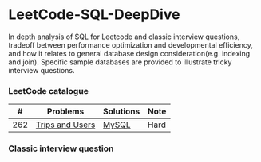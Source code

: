 # LeetCode-SQL-DeepDive
In depth analysis of SQL for Leetcode and classic interview questions, tradeoff between performance optimization and developmental efficiency, and how it relates to general database design consideration(e.g. indexing and join). Specific sample databases are provided to illustrate tricky interview questions.

### LeetCode catalogue
| \# | Problems | Solutions | Note |
|----|----------|-----------|------|
| 262 | [Trips and Users](https://leetcode.com/problems/trips-and-users/) | [MySQL](./LeetCode/Trips_and_Users) | Hard |


### Classic interview question
